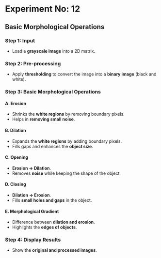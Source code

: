 # Experiment No: 12  
## Basic Morphological Operations  

### Step 1: Input  
- Load a **grayscale image** into a 2D matrix.  

### Step 2: Pre-processing  
- Apply **thresholding** to convert the image into a **binary image** (black and white).  

### Step 3: Basic Morphological Operations  

#### A. Erosion  
- Shrinks the **white regions** by removing boundary pixels.  
- Helps in **removing small noise**.  

#### B. Dilation  
- Expands the **white regions** by adding boundary pixels.  
- Fills gaps and enhances the **object size**.  

#### C. Opening  
- **Erosion → Dilation**.  
- Removes **noise** while keeping the shape of the object.  

#### D. Closing  
- **Dilation → Erosion**.  
- Fills **small holes and gaps** in the object.  

#### E. Morphological Gradient  
- Difference between **dilation and erosion**.  
- Highlights the **edges of objects**.  

### Step 4: Display Results  
- Show the **original and processed images**.  
